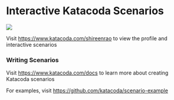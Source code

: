 # Interactive Katacoda Scenarios

[![](http://shields.katacoda.com/katacoda/shireenrao/count.svg)](https://www.katacoda.com/shireenrao "Get your profile on Katacoda.com")

Visit https://www.katacoda.com/shireenrao to view the profile and interactive scenarios

### Writing Scenarios
Visit https://www.katacoda.com/docs to learn more about creating Katacoda scenarios

For examples, visit https://github.com/katacoda/scenario-example
